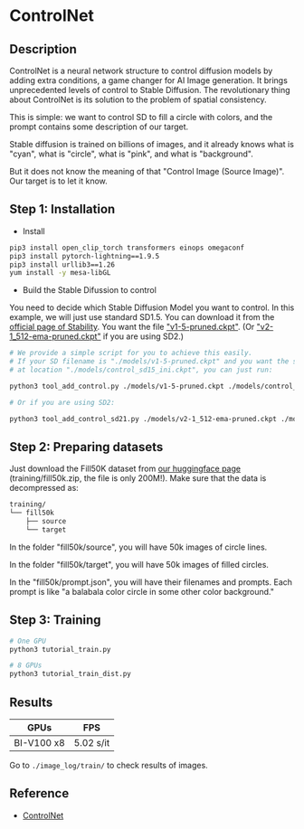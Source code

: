 # ControlNet

## Description

ControlNet is a neural network structure to control diffusion models by adding extra conditions, a game changer for AI
Image generation. It brings unprecedented levels of control to Stable Diffusion. The revolutionary thing about
ControlNet is its solution to the problem of spatial consistency.

This is simple: we want to control SD to fill a circle with colors, and the prompt contains some description of our target.

Stable diffusion is trained on billions of images, and it already knows what is "cyan", what is "circle", what is "pink", and what is "background".

But it does not know the meaning of that "Control Image (Source Image)". Our target is to let it know.

## Step 1: Installation

- Install

```sh
pip3 install open_clip_torch transformers einops omegaconf
pip3 install pytorch-lightning==1.9.5
pip3 install urllib3==1.26
yum install -y mesa-libGL
```

- Build the Stable Difussion to control

You need to decide which Stable Diffusion Model you want to control. In this example, we will just use standard SD1.5.
You can download it from the [official page of
Stability](https://huggingface.co/runwayml/stable-diffusion-v1-5/tree/main). You want the file
["v1-5-pruned.ckpt"](https://huggingface.co/runwayml/stable-diffusion-v1-5/tree/main). (Or
["v2-1_512-ema-pruned.ckpt"](https://huggingface.co/stabilityai/stable-diffusion-2-1-base/tree/main) if you are using
SD2.)

```sh
# We provide a simple script for you to achieve this easily. 
# If your SD filename is "./models/v1-5-pruned.ckpt" and you want the script to save the processed model (SD+ControlNet)
# at location "./models/control_sd15_ini.ckpt", you can just run:

python3 tool_add_control.py ./models/v1-5-pruned.ckpt ./models/control_sd15_ini.ckpt

# Or if you are using SD2:

python3 tool_add_control_sd21.py ./models/v2-1_512-ema-pruned.ckpt ./models/control_sd21_ini.ckpt
```

## Step 2: Preparing datasets

Just download the Fill50K dataset from [our huggingface page](https://huggingface.co/lllyasviel/ControlNet)
(training/fill50k.zip, the file is only 200M!). Make sure that the data is decompressed as:

```sh
training/
└── fill50k
    ├── source
    └── target
```

In the folder "fill50k/source", you will have 50k images of circle lines.

In the folder "fill50k/target", you will have 50k images of filled circles.

In the "fill50k/prompt.json", you will have their filenames and prompts. Each prompt is like "a balabala color circle in
some other color background."

## Step 3: Training

```sh
# One GPU
python3 tutorial_train.py

# 8 GPUs
python3 tutorial_train_dist.py

```

## Results

| GPUs       | FPS       |
|------------|-----------|
| BI-V100 x8 | 5.02 s/it |

Go to `./image_log/train/` to check results of images.

## Reference

- [ControlNet](https://github.com/lllyasviel/ControlNet)
